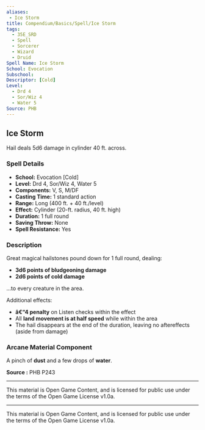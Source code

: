 ```yaml
---
aliases:
 - Ice Storm
title: Compendium/Basics/Spell/Ice Storm
tags:  
  - 35E_SRD  
  - Spell  
  - Sorcerer  
  - Wizard  
  - Druid  
Spell Name: Ice Storm
School: Evocation
Subschool: 
Descriptor: [Cold]
Level:  
  - Drd 4  
  - Sor/Wiz 4  
  - Water 5  
Source: PHB
---
```


## Ice Storm

Hail deals 5d6 damage in cylinder 40 ft. across.

### Spell Details

- **School:** Evocation [Cold]  
- **Level:** Drd 4, Sor/Wiz 4, Water 5  
- **Components:** V, S, M/DF  
- **Casting Time:** 1 standard action  
- **Range:** Long (400 ft. + 40 ft./level)  
- **Effect:** Cylinder (20-ft. radius, 40 ft. high)  
- **Duration:** 1 full round  
- **Saving Throw:** None  
- **Spell Resistance:** Yes  

### Description

Great magical hailstones pound down for 1 full round, dealing:

- **3d6 points of bludgeoning damage**  
- **2d6 points of cold damage**

...to every creature in the area.

Additional effects:

- **â€“4 penalty** on Listen checks within the effect  
- All **land movement is at half speed** while within the area  
- The hail disappears at the end of the duration, leaving no aftereffects (aside from damage)

### Arcane Material Component

A pinch of **dust** and a few drops of **water**.


**Source :** PHB P243

---

This material is Open Game Content, and is licensed for public use under  
the terms of the Open Game License v1.0a.

---

This material is Open Game Content, and is licensed for public use under the terms of the Open Game License v1.0a.
